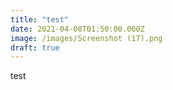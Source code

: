 ```yaml
---
title: "test"
date: 2021-04-08T01:50:00.000Z
image: /images/Screenshot (17).png
draft: true
---
```


test

